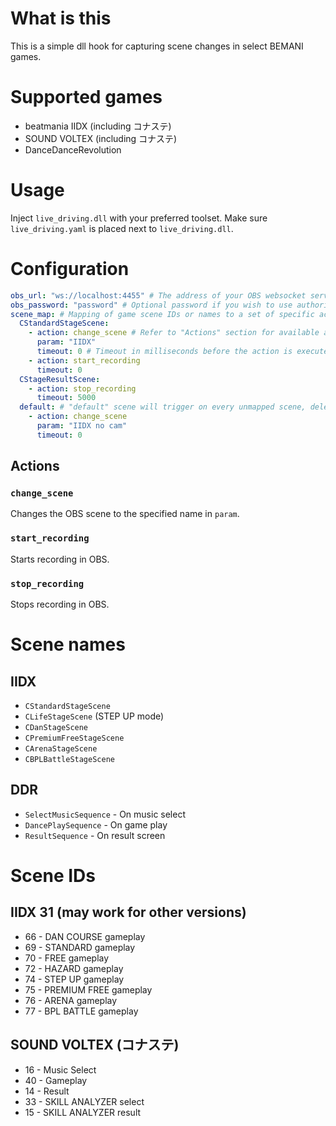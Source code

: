 # What is this
This is a simple dll hook for capturing scene changes in select BEMANI games.

# Supported games
- beatmania IIDX (including コナステ)
- SOUND VOLTEX (including コナステ)
- DanceDanceRevolution

# Usage
Inject `live_driving.dll` with your preferred toolset. Make sure `live_driving.yaml` is placed next to `live_driving.dll`.

# Configuration
```yml
obs_url: "ws://localhost:4455" # The address of your OBS websocket server
obs_password: "password" # Optional password if you wish to use authorization
scene_map: # Mapping of game scene IDs or names to a set of specific actions
  CStandardStageScene:
    - action: change_scene # Refer to "Actions" section for available actions
      param: "IIDX"
      timeout: 0 # Timeout in milliseconds before the action is executed
    - action: start_recording
      timeout: 0
  CStageResultScene:
    - action: stop_recording
      timeout: 5000
  default: # "default" scene will trigger on every unmapped scene, delete this section to disable
    - action: change_scene
      param: "IIDX no cam"
      timeout: 0
```

## Actions
### `change_scene`
Changes the OBS scene to the specified name in `param`.

### `start_recording`
Starts recording in OBS.

### `stop_recording`
Stops recording in OBS.

# Scene names
## IIDX
- `CStandardStageScene`
- `CLifeStageScene` (STEP UP mode)
- `CDanStageScene`
- `CPremiumFreeStageScene`
- `CArenaStageScene`
- `CBPLBattleStageScene`

## DDR
- `SelectMusicSequence` - On music select
- `DancePlaySequence` - On game play
- `ResultSequence` - On result screen

# Scene IDs
## IIDX 31 (may work for other versions)
- 66 - DAN COURSE gameplay
- 69 - STANDARD gameplay
- 70 - FREE gameplay
- 72 - HAZARD gameplay
- 74 - STEP UP gameplay
- 75 - PREMIUM FREE gameplay
- 76 - ARENA gameplay
- 77 - BPL BATTLE gameplay

## SOUND VOLTEX (コナステ)
- 16 - Music Select
- 40 - Gameplay
- 14 - Result
- 33 - SKILL ANALYZER select
- 15 - SKILL ANALYZER result